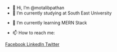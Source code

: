 - 👋 Hi, I’m @motalibpathan
- 🔭 I’m currently studying at South East University
<!--- - 👀 I’m interested in ... --->
- 🌱 I’m currently learning MERN Stack
<!--- - 💞️ I’m looking to collaborate on ... --->
- 📫 How to reach me:

<a href="http://facebook.com"> Facebook </a> 
<a href="https://www.linkedin.com/in/motalib-pathan-301846144/"> LinkedIn </a> 
<a href="https://twitter.com/motalibpathan11"> Twitter </a> 

<!---
motalibpathan/motalibpathan is a ✨ special ✨ repository because its `README.md` (this file) appears on your GitHub profile.
You can click the Preview link to take a look at your changes.
https://github.com/FahimMuntashir
--->
